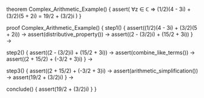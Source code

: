 theorem Complex_Arithmetic_Example() {
  assert(
    ∀z ∈ ℂ ⇒ (1/2)(4 - 3i) + (3/2)(5 + 2i) = 19/2 + (3/2)i
  )
}

proof Complex_Arithmetic_Example() {
  step1() {
    assert((1/2)(4 - 3i) + (3/2)(5 + 2i)) →
    assert(distributive_property()) →
    assert((2 - (3/2)i) + (15/2 + 3i))
  } →
  
  step2() {
    assert((2 - (3/2)i) + (15/2 + 3i)) →
    assert(combine_like_terms()) →
    assert((2 + 15/2) + (-3/2 + 3)i)
  } →
  
  step3() {
    assert((2 + 15/2) + (-3/2 + 3)i) →
    assert(arithmetic_simplification()) →
    assert(19/2 + (3/2)i)
  } →
  
  conclude() {
    assert(19/2 + (3/2)i)
  }
}